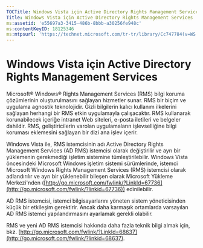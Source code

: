 ```yaml
---
TOCTitle: Windows Vista için Active Directory Rights Management Services
Title: Windows Vista için Active Directory Rights Management Services
ms:assetid: 'e55697a3-3415-486b-8bbb-a30256fe948c'
ms:contentKeyID: 18125346
ms:mtpsurl: 'https://technet.microsoft.com/tr-tr/library/Cc747784(v=WS.10)'
---
```


Windows Vista için Active Directory Rights Management Services
==============================================================

Microsoft® Windows® Rights Management Services (RMS) bilgi koruma çözümlerinin oluşturulmasını sağlayan hizmetler sunar. RMS bir biçim ve uygulama agnostik teknolojidir. Gizli bilgilerin kalıcı kullanım ilkelerini sağlayan herhangi bir RMS etkin uygulamayla çalışacaktır. RMS kullanarak korunabilecek içeriğe intranet Web siteleri, e-posta iletileri ve belgeler dahildir. RMS, geliştiricilerin varolan uygulamaların işlevselliğine bilgi koruması eklemesini sağlayan bir dizi ana işlev içerir.

Windows Vista ile, RMS istemcisinin adı Active Directory Rights Management Services (AD RMS) istemcisi olarak değiştirilir ve ayrı bir yüklemenin gerekmediği işletim sistemine tümleştirilebilir. Windows Vista öncesindeki Microsoft Windows işletim sistemi sürümlerinde, istemci Microsoft Windows Rights Management Services (RMS) istemcisi olarak adlandırılır ve ayrı bir yüklenebilir bileşen olarak Microsoft Yükleme Merkezi'nden ([http://go.microsoft.com/fwlink/?LinkId=67736](http://go.microsoft.com/fwlink/?linkid=67736)) edinilebilir.

AD RMS istemcisi, istemci bilgisayarlarını yöneten sistem yöneticisinden küçük bir etkileşim gerektirir. Ancak daha karmaşık ortamlarda varsayılan AD RMS istemci yapılandırmasını ayarlamak gerekli olabilir.

RMS ve yeni AD RMS istemcisi hakkında daha fazla teknik bilgi almak için, bkz. [http://go.microsoft.com/fwlink/?LinkId=68637](http://go.microsoft.com/fwlink/?linkid=68637).
